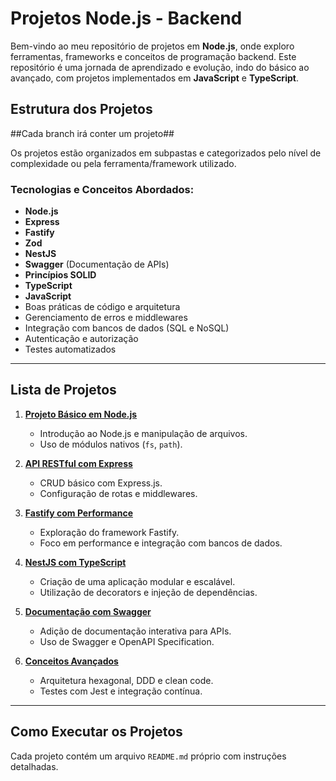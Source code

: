 # Projetos Node.js - Backend

Bem-vindo ao meu repositório de projetos em **Node.js**, onde exploro ferramentas, frameworks e conceitos de programação backend. Este repositório é uma jornada de aprendizado e evolução, indo do básico ao avançado, com projetos implementados em **JavaScript** e **TypeScript**.

## Estrutura dos Projetos

##Cada branch irá conter um projeto##

Os projetos estão organizados em subpastas e categorizados pelo nível de complexidade ou pela ferramenta/framework utilizado.  

### Tecnologias e Conceitos Abordados:

- **Node.js**
- **Express**  
- **Fastify**
- **Zod**  
- **NestJS**  
- **Swagger** (Documentação de APIs)  
- **Princípios SOLID**  
- **TypeScript**  
- **JavaScript**  
- Boas práticas de código e arquitetura  
- Gerenciamento de erros e middlewares  
- Integração com bancos de dados (SQL e NoSQL)  
- Autenticação e autorização  
- Testes automatizados  

---

## Lista de Projetos

1. **[Projeto Básico em Node.js](./01-projeto-basico/)**  
   - Introdução ao Node.js e manipulação de arquivos.  
   - Uso de módulos nativos (`fs`, `path`).  

2. **[API RESTful com Express](./02-api-express/)**  
   - CRUD básico com Express.js.  
   - Configuração de rotas e middlewares.  

3. **[Fastify com Performance](./03-fastify/)**  
   - Exploração do framework Fastify.  
   - Foco em performance e integração com bancos de dados.  

4. **[NestJS com TypeScript](./04-nestjs/)**  
   - Criação de uma aplicação modular e escalável.  
   - Utilização de decorators e injeção de dependências.  

5. **[Documentação com Swagger](./05-swagger/)**  
   - Adição de documentação interativa para APIs.  
   - Uso de Swagger e OpenAPI Specification.  

6. **[Conceitos Avançados](./06-conceitos-avancados/)**  
   - Arquitetura hexagonal, DDD e clean code.  
   - Testes com Jest e integração contínua.  

---

## Como Executar os Projetos

Cada projeto contém um arquivo `README.md` próprio com instruções detalhadas. 
